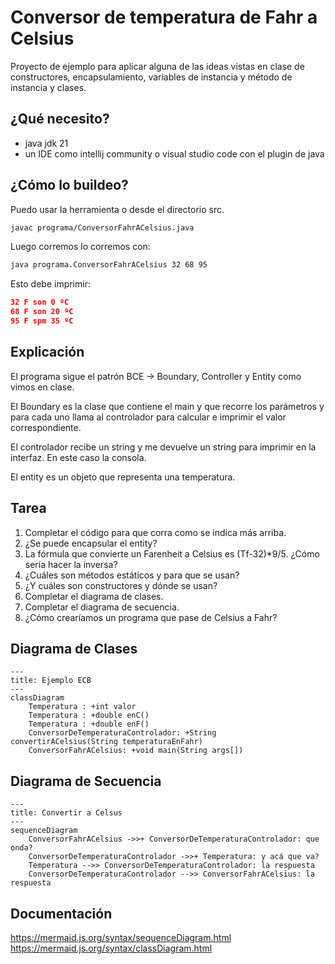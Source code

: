# Conversor de temperatura de Fahr a Celsius

Proyecto de ejemplo para aplicar alguna de las ideas vistas en clase de constructores, encapsulamiento, variables de instancia y método de instancia y clases.

## ¿Qué necesito?

- java jdk 21
- un IDE como intellij community o visual studio code con el plugin de java

## ¿Cómo lo buildeo?

Puedo usar la herramienta o desde el directorio src.

```bash
javac programa/ConversorFahrACelsius.java
```

Luego corremos lo corremos con:

```bash
java programa.ConversorFahrACelsius 32 68 95
```

Esto debe imprimir:

```json
32 F son 0 ºC
68 F son 20 ºC
95 F spm 35 ºC
```

## Explicación

El programa sigue el patrón BCE -> Boundary, Controller y Entity como vimos en clase.

El Boundary es la clase que contiene el main y que recorre los parámetros y para cada uno llama al controlador para calcular e imprimir el valor correspondiente.

El controlador recibe un string y me devuelve un string para imprimir en la interfaz. En este caso la consola.

El entity es un objeto que representa una temperatura.

## Tarea

1. Completar el código para que corra como se indica más arriba.
2. ¿Se puede encapsular el entity?
3. La fórmula que convierte un Farenheit a Celsius es (Tf-32)*9/5. ¿Cómo sería hacer la inversa?
4. ¿Cuáles son métodos estáticos y para que se usan?
5. ¿Y cuáles son constructores y dónde se usan?
6. Completar el diagrama de clases.
7. Completar el diagrama de secuencia.
8. ¿Cómo crearíamos un programa que pase de Celsius a Fahr?

## Diagrama de Clases

```mermaid
---
title: Ejemplo ECB
---
classDiagram
    Temperatura : +int valor
    Temperatura : +double enC()
    Temperatura : +double enF()
    ConversorDeTemperaturaControlador: +String convertirACelsius(String temperaturaEnFahr)
    ConversorFahrACelsius: +void main(String args[])
```

## Diagrama de Secuencia

```mermaid
---
title: Convertir a Celsus
---
sequenceDiagram
    ConversorFahrACelsius ->>+ ConversorDeTemperaturaControlador: que onda?  
    ConversorDeTemperaturaControlador ->>+ Temperatura: y acá que va?
    Temperatura -->> ConversorDeTemperaturaControlador: la respuesta
    ConversorDeTemperaturaControlador -->> ConversorFahrACelsius: la respuesta
```


## Documentación

https://mermaid.js.org/syntax/sequenceDiagram.html
https://mermaid.js.org/syntax/classDiagram.html


